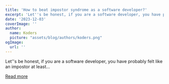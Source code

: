 ```yaml
---
title: 'How to beat impostor syndrome as a software developer?'
excerpt: 'Let''s be honest, if you are a software developer, you have probably felt like an impostor at least...'
date: '2023-12-03'
coverImage: ''
author:
  name: Koders
  picture: "assets/blog/authors/koders.png"
ogImage:
  url: ''
---
```


Let''s be honest, if you are a software developer, you have probably felt like an impostor at least...

[Read more](https://dev.to/nandinishinduja/how-to-beat-impostor-syndrome-as-a-software-developer-2f9n)
